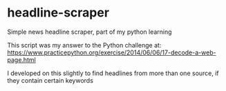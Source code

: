 # headline-scraper
Simple news headline scraper, part of my python learning 

This script was my answer to the Python challenge at:
https://www.practicepython.org/exercise/2014/06/06/17-decode-a-web-page.html

I developed on this slightly to find headlines from more than one source, if they contain certain keywords

